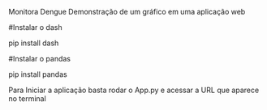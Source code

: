 Monitora Dengue
Demonstração de um gráfico em uma aplicação web

#Instalar o dash 

pip install dash

#Instalar o pandas 

pip install pandas

Para Iniciar a aplicação basta rodar o App.py e acessar a URL que aparece no terminal
